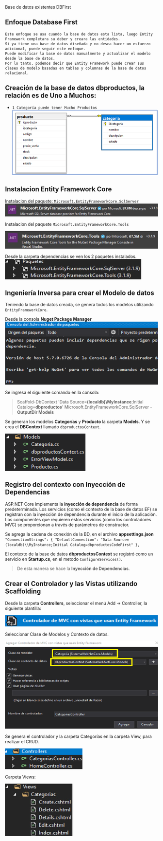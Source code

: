 Base de datos existentes DBFirst

## Enfoque Database First
```
Este enfoque se usa cuando la base de datos esta lista, luego Entity Framework completara su deber y creara las entidades.
Si ya tiene una base de datos diseñada y no desea hacer un esfuerzo adicional, puede seguir este enfoque.
Puede modificar la base de datos manualmente y actualizar el modelo desde la base de datos.
Por lo tanto, podemos decir que Entity Framework puede crear sus clases de modelo basadas en tablas y columnas de la base de datos relacional.
```

## Creación de la base de datos dbproductos, la relación es de Uno a Muchos:
- `1 Categoría puede tener Mucho Productos`
![Relacion Uno a Muchos](Relacion_CategoriaProductos.png)

## Instalacion Entity Framework Core
Instalacion del paquete: `Microsoft.EntityFrameworkCore.SqlServer`
![Entity Framework Core](Entity%20Framework%20Core.jpg)

Instalacion del paquete `Microsoft.EntityFrameworkCore.Tools`

![Microsoft.EntityFrameworkCore.Tools](Microsoft.EntityFrameworkCore.Tools.jpg)

Desde la carpeta dependencias se ven los 2 paquetes instalados.
![Paquetes](Paquetes.jpg)

## Ingeniería Inversa para crear el Modelo de datos
Teniendo la base de datos creada, se genera todos los modelos utilizando `EntityFrameworkCore`.

Desde la consola **Nuget Package Manager**
![](Nuget%20Package%20Manager.png)

Se ingresa el siguiente comando en la consola:
> Scaffold-DbContext 'Data Source=**(localdb)\MyInstance**;Initial Catalog=**dbproductos**' Microsoft.EntityFrameworkCore.SqlServer -**OutputDir Models**

Se generan los modelos **Categorías** y **Producto** la carpeta **Models**. Y se crea el **DBContext** llamado `dbproductosContext`.

![](Modelos.png)

## Registro del contexto con Inyección de Dependencias
ASP.NET Core implementa la **inyección de dependencia** de forma predeterminada. Los
servicios (como el contexto de la base de datos EF) se registran con la inyección de
dependencia durante el inicio de la aplicación. Los componentes que requieren estos
servicios (como los controladores MVC) se proporcionan a través de parámetros de
constructor.

Se agrega la cadena de conexión de la BD, en el archivo **appsettings.json**
  `"ConnectionStrings": {
    "DefaultConnection": "Data Source=(localdb)\\MyInstance;Initial Catalog=dbproductosCodeFirst"
  },`

El contexto de la base de datos **dbproductosContext** se registró como un servicio
en **Startup.cs**, en el metodo `ConfigureServices()`.

> De esta manera se hace la **Inyección de Dependencias**.

## Crear el Controlador y las Vistas utilizando Scaffolding
Desde la carpeta **Controllers**, seleccionar el menú Add -> Controller, la siguiente plantilla:

![](plantilla.png)

Seleccionar Clase de Modelos y Contexto de datos.

![](Vista.png)

Se genera el controlador y la carpeta Categorías en la carpeta View, para realizar el CRUD.

![](Controllers.png)

Carpeta Views:

![](Views.jpg)



